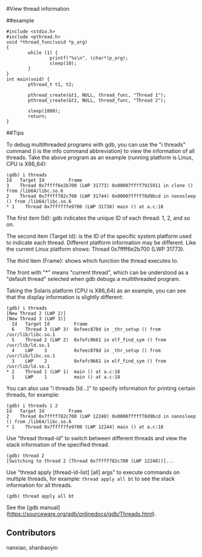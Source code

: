 #View thread information

##example

```
#include <stdio.h>
#include <pthread.h>
void *thread_func(void *p_arg)
{
        while (1) {
                printf("%s\n", (char*)p_arg);
                sleep(10);
        }
}
int main(void) {
        pthread_t t1, t2;

        pthread_create(&t1, NULL, thread_func, "Thread 1");
        pthread_create(&t2, NULL, thread_func, "Thread 2");

        sleep(1000);
        return;
}
```

##Tips

To debug multithreaded programs with gdb, you can use the "i threads" command (i is the info command abbreviation) to view the information of all threads. Take the above program as an example (running platform is Linux, CPU is X86_64):

```
(gdb) i threads
Id   Target Id         Frame
3    Thread 0x7ffff6e2b700 (LWP 31773) 0x00007ffff7915911 in clone () from /lib64/libc.so.6
2    Thread 0x7ffff782c700 (LWP 31744) 0x00007ffff78d9bcd in nanosleep () from /lib64/libc.so.6
* 1    Thread 0x7ffff7fe9700 (LWP 31738) main () at a.c:18
```


The first item (Id): gdb indicates the unique ID of each thread: 1, 2, and so on.

The second item (Target Id): is the ID of the specific system platform used to indicate each thread. Different platform information may be different. Like the current Linux platform shows: Thread 0x7ffff6e2b700 (LWP 31773).

The third item (Frame): shows which function the thread executes to.

The front with "*" means "current thread", which can be understood as a "default thread" selected when gdb debugs a multithreaded program.

Taking the Solaris platform (CPU is X86_64) as an example, you can see that the display information is slightly different:

```
(gdb) i threads
[New Thread 2 (LWP 2)]
[New Thread 3 (LWP 3)]
  Id   Target Id         Frame
  6    Thread 3 (LWP 3)  0xfeec870d in _thr_setup () from /usr/lib/libc.so.1
  5    Thread 2 (LWP 2)  0xfefc9661 in elf_find_sym () from /usr/lib/ld.so.1
  4    LWP    3          0xfeec870d in _thr_setup () from /usr/lib/libc.so.1
  3    LWP    2          0xfefc9661 in elf_find_sym () from /usr/lib/ld.so.1
* 2    Thread 1 (LWP 1)  main () at a.c:18
  1    LWP    1          main () at a.c:18

```

You can also use "i threads [Id...]" to specify information for printing certain threads, for example:

```
(gdb) i threads 1 2
Id   Target Id         Frame
2    Thread 0x7ffff782c700 (LWP 12248) 0x00007ffff78d9bcd in nanosleep () from /lib64/libc.so.6
* 1    Thread 0x7ffff7fe9700 (LWP 12244) main () at a.c:18
```

Use "thread thread-id" to switch between different threads and view the stack information of the specified thread.

```
(gdb) thread 2
[Switching to thread 2 (Thread 0x7ffff782c700 (LWP 12248))]...
```

Use "thread apply [thread-id-list] [all] args" to execute commands on multiple threads, for example: `thread apply all bt` to see the stack information for all threads.

```
(gdb) thread apply all bt
```

See the [gdb manual] (https://sourceware.org/gdb/onlinedocs/gdb/Threads.html).

## Contributors

nanxiao, shanbaoyin

